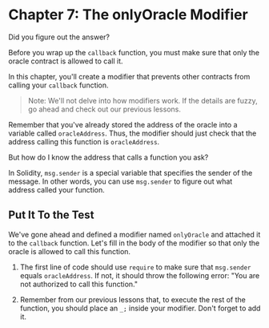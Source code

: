 # Chapter 7: The onlyOracle Modifier

Did you figure out the answer?

Before you wrap up the `callback` function, you must make sure that only the oracle contract is allowed to call it.

In this chapter, you'll create a modifier that prevents other contracts from calling your `callback` function.

>Note: We'll not delve into how modifiers work. If the details are fuzzy, go ahead and check out our previous lessons.

Remember that you've already stored the address of the oracle into a variable called `oracleAddress`. Thus, the modifier should just check that the address calling this function is `oracleAddress`.

But how do I know the address that calls a function you ask?

In Solidity, `msg.sender` is a special variable that specifies the sender of the message. In other words, you can use `msg.sender` to figure out what address called your function.

## Put It To the Test

We've gone ahead and defined a modifier named `onlyOracle` and attached it to the  `callback` function. Let's fill in the body of the modifier so that only the oracle is allowed to call this function.

1. The first line of code should use `require` to make sure that `msg.sender` equals `oracleAddress`. If not, it should throw the following error: "You are not authorized to call this function."

2. Remember from our previous lessons that, to execute the rest of the function, you should place an `_;` inside your modifier. Don't forget to add it.

